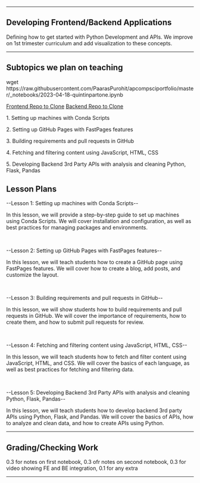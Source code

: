 <html>
  <head>
    <title>Lesson</title>
      <link rel="stylesheet" type="text/css" href="lesson.css">
  </head>
  <body>
<hr class="line">
<h2>Developing Frontend/Backend Applications</h2>
<p>Defining how to get started with Python Development and APIs. We improve on 1st trimester curriculum and add visualization to these concepts.</p>
<hr class="line">
<h2>Subtopics we plan on teaching</h2>

<p>wget https://raw.githubusercontent.com/PaarasPurohit/apcompsciportfolio/master/_notebooks/2023-04-18-quintinpartone.ipynb</p>
<a href = https://github.com/tanayp327/Quintic5.git> Frontend Repo to Clone</a>
<a href = https://github.com/tanayp327/Quintic5Flask.git> Backend Repo to Clone</a>
    
<p>1. Setting up machines with Conda Scripts</p>
<p>2. Setting up GitHub Pages with FastPages features</p>
<p>3. Building requirements and pull requests in GitHub</p>
<p>4. Fetching and filtering content using JavaScript, HTML, CSS</p>
<p>5. Developing Backend 3rd Party APIs with analysis and cleaning Python, Flask, Pandas</p>


<h2>Lesson Plans</h2>
<p>--Lesson 1: Setting up machines with Conda Scripts--</p>
<p>In this lesson, we will provide a step-by-step guide to set up machines using Conda Scripts. We will cover installation and configuration, as well as best practices for managing packages and environments.</p>
<br>
<p>--Lesson 2: Setting up GitHub Pages with FastPages features--</p>
<p>In this lesson, we will teach students how to create a GitHub page using FastPages features. We will cover how to create a blog, add posts, and customize the layout.</p>
<br>
<p>--Lesson 3: Building requirements and pull requests in GitHub--</p>
<p>In this lesson, we will show students how to build requirements and pull requests in GitHub. We will cover the importance of requirements, how to create them, and how to submit pull requests for review.</p>
<br>
<p>--Lesson 4: Fetching and filtering content using JavaScript, HTML, CSS--</p>
<p>In this lesson, we will teach students how to fetch and filter content using JavaScript, HTML, and CSS. We will cover the basics of each language, as well as best practices for fetching and filtering data.</p>
<br>
<p>--Lesson 5: Developing Backend 3rd Party APIs with analysis and cleaning Python, Flask, Pandas--</p>
<p>In this lesson, we will teach students how to develop backend 3rd party APIs using Python, Flask, and Pandas. We will cover the basics of APIs, how to analyze and clean data, and how to create APIs using Python.</p>
<hr class="line">
<h2>Grading/Checking Work</h2>
<p>0.3 for notes on first notebook, 0.3 ofr notes on second notebook, 0.3 for video showing FE and BE integration, 0.1 for any extra</p>
<hr class="line">
